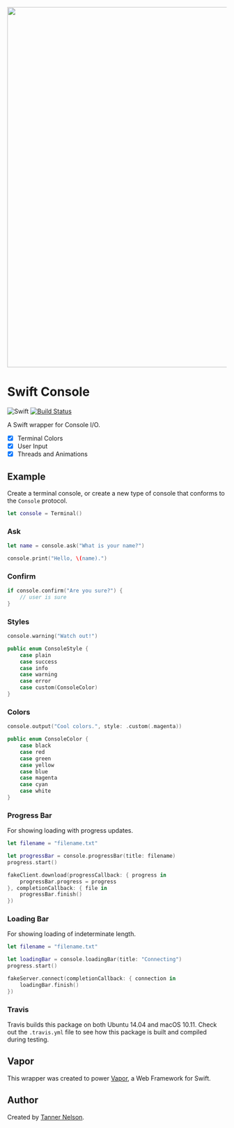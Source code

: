 <p align="center">
<img src="https://cloud.githubusercontent.com/assets/1342803/16251041/b927cf44-37f0-11e6-9255-055ab471b1cd.png" width="826" align="middle"/>
</p>

# Swift Console

![Swift](https://camo.githubusercontent.com/0727f3687a1e263cac101c5387df41048641339c/68747470733a2f2f696d672e736869656c64732e696f2f62616467652f53776966742d332e302d6f72616e67652e7376673f7374796c653d666c6174)
[![Build Status](https://travis-ci.org/qutheory/console.svg?branch=master)](https://travis-ci.org/qutheory/console)

A Swift wrapper for Console I/O.

- [x] Terminal Colors
- [x] User Input
- [x] Threads and Animations

## Example

Create a terminal console, or create a new type of console that conforms to the `Console` protocol.

```swift
let console = Terminal()
```

### Ask

```swift
let name = console.ask("What is your name?")

console.print("Hello, \(name).")
```

### Confirm

```swift
if console.confirm("Are you sure?") {
	// user is sure	
}
```

### Styles

```swift
console.warning("Watch out!")
```

```swift
public enum ConsoleStyle {
    case plain
    case success
    case info
    case warning
    case error
    case custom(ConsoleColor)
}
```

### Colors

```swift
console.output("Cool colors.", style: .custom(.magenta))
```

```swift
public enum ConsoleColor {
    case black
    case red
    case green
    case yellow
    case blue
    case magenta
    case cyan
    case white
}
```

### Progress Bar

For showing loading with progress updates.

```swift
let filename = "filename.txt"

let progressBar = console.progressBar(title: filename)
progress.start()

fakeClient.download(progressCallback: { progress in
	progressBar.progress = progress	
}, completionCallback: { file in 
	progressBar.finish()
})
```

### Loading Bar

For showing loading of indeterminate length.

```swift
let filename = "filename.txt"

let loadingBar = console.loadingBar(title: "Connecting")
progress.start()

fakeServer.connect(completionCallback: { connection in 
	loadingBar.finish()
})
```

### Travis

Travis builds this package on both Ubuntu 14.04 and macOS 10.11. Check out the `.travis.yml` file to see how this package is built and compiled during testing.

## Vapor

This wrapper was created to power [Vapor](https://github.com/qutheory/vapor), a Web Framework for Swift. 

## Author

Created by [Tanner Nelson](https://github.com/tannernelson).
